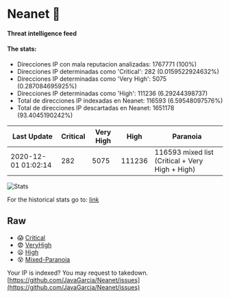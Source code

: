 # Neanet :hocho:
#### Threat intelligence feed
#### The stats:

- Direcciones IP con mala reputacion analizadas: 1767771 (100%)
- Direcciones IP determinadas como 'Critical':  282 (0.0159522924632%)
- Direcciones IP determinadas como 'Very High':  5075 (0.287084695925%)
- Direcciones IP determinadas como 'High':  111236 (6.29244398737)
- Total de direcciones IP indexadas en Neanet:  116593 (6.59548097576%)
- Total de direcciones IP descartadas en Neanet:  1651178 (93.4045190242%)

| Last Update | Critical | Very High | High | Paranoia |
| --- | --- | --- | --- | --- |
| 2020-12-01 01:02:14 | 282 | 5075 | 111236 | 116593 mixed list (Critical + Very High + High)|

![Stats](https://docs.google.com/spreadsheets/d/e/2PACX-1vSnaNMIXVabIpDJjufMlzH7poXnshF3mgd8Is1g9ytUEzVsP5my4Trn8f-xkoLLQ38xpL3HtmUexLo6/pubchart?oid=501124687&format=image)

For the historical stats go to: [link](/stats.csv)
## Raw
- :scream: [Critical](https://raw.githubusercontent.com/JavaGarcia/Neanet/master/blacklists/neanet_critical.txt)
- :fearful: [VeryHigh](https://raw.githubusercontent.com/JavaGarcia/Neanet/master/blacklists/neanet_veryHigh.txtt)
- :frowning: [High](https://raw.githubusercontent.com/JavaGarcia/Neanet/master/blacklists/neanet_high.txt)
- :dizzy_face: [Mixed-Paranoia](https://raw.githubusercontent.com/JavaGarcia/Neanet/master/blacklists/neanet_all.txt)


Your IP is indexed? You may request to takedown. [https://github.com/JavaGarcia/Neanet/issues](https://github.com/JavaGarcia/Neanet/issues)















































































































































































































































































































































































































































































































































































































































































































































































































































































































































































































































































































































































































































































































































































































































































































































































































































































































































































































































































































































































































































































































































































































































































































































































































































































































































































































